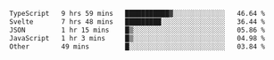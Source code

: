 <!--START_SECTION:waka-->

```txt
TypeScript   9 hrs 59 mins   ███████████▓░░░░░░░░░░░░░   46.64 %
Svelte       7 hrs 48 mins   █████████░░░░░░░░░░░░░░░░   36.44 %
JSON         1 hr 15 mins    █▒░░░░░░░░░░░░░░░░░░░░░░░   05.86 %
JavaScript   1 hr 3 mins     █▒░░░░░░░░░░░░░░░░░░░░░░░   04.98 %
Other        49 mins         █░░░░░░░░░░░░░░░░░░░░░░░░   03.84 %
```

<!--END_SECTION:waka-->

